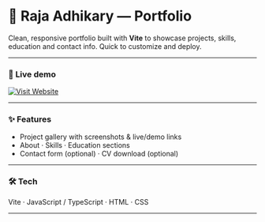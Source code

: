 # 🚀 Raja Adhikary — Portfolio

Clean, responsive portfolio built with **Vite** to showcase projects, skills, education and contact info. Quick to customize and deploy.

---

### 🔗 Live demo
[![Visit Website](https://img.shields.io/badge/Visit%20Website-000?style=for-the-badge&logo=vercel&logoColor=white)](https://yourproject.vercel.app)  

---

### ✨ Features
- Project gallery with screenshots & live/demo links  
- About · Skills · Education sections  
- Contact form (optional) · CV download (optional)

---

### 🛠 Tech
Vite · JavaScript / TypeScript · HTML · CSS

---

